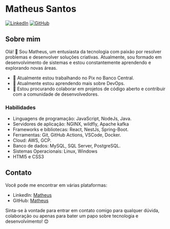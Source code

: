 # Matheus Santos

[![LinkedIn](https://img.shields.io/badge/LinkedIn-SeuNome-blue)](https://www.linkedin.com/in/matheus-henrique-a30b9715a/)
[![GitHub](https://img.shields.io/badge/GitHub-seunome-9cf)](https://github.com/MatheuADG)
<!-- [![Portfolio](https://img.shields.io/badge/Portfolio-seusite.com-success)](https://www.seusite.com) -->

## Sobre mim

Olá! 👋 Sou Matheus, um entusiasta da tecnologia com paixão por resolver problemas e desenvolver soluções criativas. Atualmente, sou formado em desenvolvimento de sistemas e estou constantemente aprendendo e explorando novas áreas.

- 🔭 Atualmente estou trabalhando no Pix no Banco Central.
- 🌱 Atualmente estou aprendendo mais sobre DevOps.
- 👯 Estou procurando colaborar em projetos de código aberto e contribuir com a comunidade de desenvolvedores.
<!--
## Projetos

Aqui estão alguns dos meus projetos mais recentes:

### [Nome do Projeto 1](https://github.com/seunome/projeto1)

Breve descrição ou resumo do projeto.

### [Nome do Projeto 2](https://github.com/seunome/projeto2)

Breve descrição ou resumo do projeto.

### [Nome do Projeto 3](https://github.com/seunome/projeto3)

Breve descrição ou resumo do projeto.
-->

### Habilidades

- Linguagens de programação: JavaScript, NodeJs, Java.
- Servidores de aplicação: NGINX, wildfly, Apache kafka
- Frameworks e bibliotecas:  React, NestJs, Spring-Boot.
- Ferramentas: Git, GitHub Actions, VSCode, Docker.
- Cloud:  AWS, GCP.
- Banco de dados: MySQL, SQL Server, PostgreSQL.
- Sistemas Operacionais: Linux, Windows
- HTMl5 e CSS3 

## Contato

Você pode me encontrar em várias plataformas:

- LinkedIn: [Matheus](https://www.linkedin.com/in/matheus-henrique-a30b9715a/)
- GitHub: [Matheus](https://github.com/mhsantosss)


Sinta-se à vontade para entrar em contato comigo para qualquer dúvida, colaboração ou apenas para bater um papo sobre tecnologia e desenvolvimento! 😊
